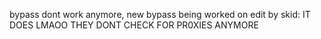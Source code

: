 bypass dont work anymore, new bypass being worked on
edit by skid: IT DOES LMAOO THEY DONT CHECK FOR PR0XIES ANYMORE
